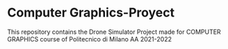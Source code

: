 # Computer Graphics-Proyect
This repository contains the Drone Simulator Project made for COMPUTER GRAPHICS course of Politecnico di Milano AA 2021-2022
